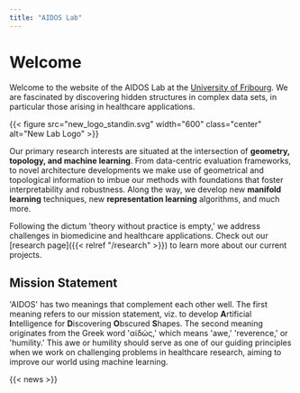 ```yaml
---
title: "AIDOS Lab"
---
```


<!-- {{< figure src="logo_hexagon.svg" width="128" class="center" alt="AIDOS Lab Logo" >}} -->

# Welcome

Welcome to the website of the AIDOS Lab at the [University of
Fribourg](https://www.unifr.ch).
We are fascinated by
discovering hidden structures in complex data sets, in particular those
arising in healthcare applications.

{{< figure src="new_logo_standin.svg" width="600" class="center" alt="New Lab Logo" >}}

Our primary research interests are situated at the intersection of
**geometry, topology, and machine learning**. From data-centric evaluation frameworks, to novel architecture developments we make use of geometrical and
topological information to imbue our methods with foundations that foster interpretability and robustness. Along the way, we develop new **manifold learning** techniques, new
**representation learning** algorithms, and much more.

Following the dictum 'theory without practice is empty,' we
address challenges in biomedicine and healthcare
applications. Check out our [research page]({{< relref "/research" >}}) to learn more about our current projects.

## Mission Statement

'AIDOS' has two meanings that complement each other well. The first
meaning refers to our mission statement, viz. to develop **A**rtificial
**I**ntelligence for **D**iscovering **O**bscured **S**hapes. The
second meaning originates from the Greek word 'αἰδώς,' which means
'awe,' 'reverence,' or 'humility.' This awe or humility should serve as
one of our guiding principles when we work on challenging problems in
healthcare research, aiming to improve our world using machine
learning.

{{< news >}}
